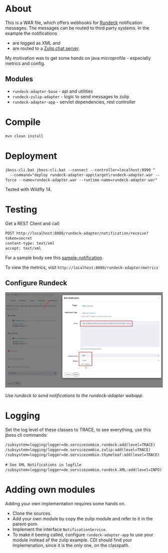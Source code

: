 
# About

This is a WAR file, which offers webhooks for [Rundeck](https://www.rundeck.com/) notification messages. The messages can be routed to third party systems. In the example the notifications 

- are logged as XML and 
- are routed to a [Zulip chat server](https://zulip.com/).

My motivation was to get some hands on java microprofile - especially metrics and config.

## Modules

- `rundeck-adapter-base` - api and utilities
- `rundeck-zulip-adapter` - logic to send messages to zulip
- `rundeck-adapter-app` - servlet dependencies, rest controller

# Compile

```
mvn clean install
```

# Deployment

```
jboss-cli.bat jboss-cli.bat --connect --controller=localhost:9990 ^
  --command="deploy rundeck-adapter-app\target\rundeck-adapter.war --force --name=rundeck-adapter.war --runtime-name=rundeck-adapter.war"
```

Tested with Wildfly 14.

# Testing

Get a REST Client and call:

```
POST http://localhost:8080/rundeck-adapter/notification/receive?token=secret
content-type: text/xml
accept: text/xml
```

For a sample body see this [sample-notification](rundeck-zulip-adapter/src/test/resources/sample-notification.xml).

To view the metrics, visit `http://localhost:8080/rundeck-adapter/metrics`

## Configure Rundeck

![rundeck-notification.jpg](src/site/resources/rundeck-notification.jpg)

_Use rundeck to send notifications to the rundeck-adapter webapp._

# Logging

Set the log level of these classes to TRACE, to see everything, use this jboss cli commands:

```
/subsystem=logging/logger=de.servicezombie.rundeck:add(level=TRACE)
/subsystem=logging/logger=de.servicezombie.zulip:add(level=TRACE)
/subsystem=logging/logger=de.servicezombie.thymeleaf:add(level=TRACE)

# See XML Notifications in logfile
/subsystem=logging/logger=de.servicezombie.rundeck.XML:add(level=INFO)
```

# Adding own modules

Adding your own implementation requires some hands on. 

- Clone the sources.
- Add your own module by copy the zulip module and refer to it in the parent-pom.
- Implement the interface `NotificationService`. 
- To make it beeing called, configure `rundeck-adapter-app` to use your module instead of the zulip example. CDI should find your implemenation, since it is the only one, on the classpath.

